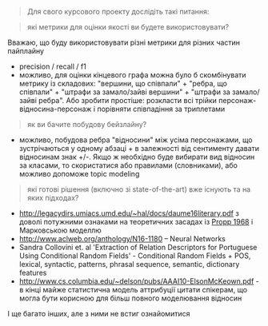 >Для свого курсового проекту дослідіть такі питання:

>які метрики для оцінки якості ви будете використовувати?

Вважаю, що буду використовувати різні метрики для різних частин пайплайну
- precision / recall / f1
- можливо, для оцінки кінцевого графа можна було б скомбінувати метрику із складових: "вершини, що співпали" + "ребра, що співпали" + "штрафи за замало/зайві вершини" + "штрафи за замало/зайві ребра". Або зробити простіше: розкласти всі трійки персонаж-відносина-персонаж і порівняти співпадіння за триплетами

>як ви бачите побудову бейзлайну?

- можливо, побудова ребра "відносини" між усіма персонажами, що зустрічаються у одному абзаці + в залежності від сентименту давати відносинам знак +/-. Якщо ж необхідно буде вибирати вид відносин за класами, то скористатися або правилами (словниками), або можливо допоможе topic modeling 

>які готові рішення (включно зі state-of-the-art) вже існують та на яких підходах?

- http://legacydirs.umiacs.umd.edu/~hal/docs/daume16literary.pdf з доволі потужними ознаками на теоретичних засадах із [Propp 1968](http://homes.di.unimi.it/~alberti/Mm10/doc/propp.pdf) і Марковською моделлю
- http://www.aclweb.org/anthology/N16-1180 – Neural Networks
- Sandra Collovini et. al 'Extraction of Relation Descriptors for Portuguese Using Conditional Random Fields' - Conditional Random Fields + POS, lexical, syntactic, patterns, phrasal sequence, semantic, dictionary features
- http://www.cs.columbia.edu/~delson/pubs/AAAI10-ElsonMcKeown.pdf - в кінці майже статистична модель аттрибуції цитати спікерам, що могла бути корисною для більш повного моделювання відносин

І ще багато інших, але з ними не встиг ознайомитися